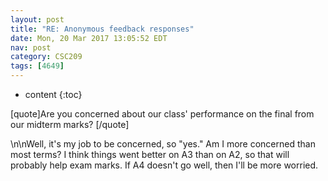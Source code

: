 ```yaml
---
layout: post
title: "RE: Anonymous feedback responses"
date: Mon, 20 Mar 2017 13:05:52 EDT
nav: post
category: CSC209
tags: [4649]
---
```


* content
{:toc}

[quote]Are you concerned about our class' performance on the final from our midterm marks? [/quote]
<!-- more -->
<p>\n\nWell, it's my job to be concerned, so "yes." Am I more concerned than most terms? I think things went better on A3 than on A2, so that will probably help exam marks. If A4 doesn't go well, then I'll be more worried.</p>
